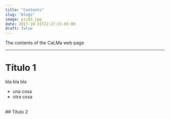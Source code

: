 ```yaml
---
title: "Contents"
slug: "blogs"
image: pic02.jpg
date: 2017-10-31T22:27:21-05:00
draft: false
---
```


The contents of the CaLMa web page

--- 

# Título 1

bla bla bla

- una cosa
- otra cosa

<br>
## Título 2

